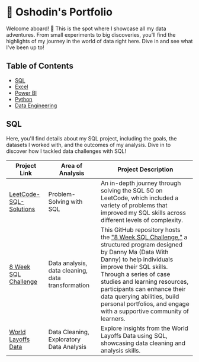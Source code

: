 # 📖 Oshodin's Portfolio

Welcome aboard! 🎉 This is the spot where I showcase all my data adventures. From small experiments to big discoveries, you'll find the highlights of my journey in the world of data right here. Dive in and see what I've been up to!
## Table of Contents
- [SQL](#SQL)
- [Excel](#project-2)
- [Power BI](#project-3)
- [Python](#project-4)
- [Data Engineering](#project-5)
  
## SQL 

Here, you'll find details about my SQL project, including the goals, the datasets I worked with, and the outcomes of my analysis. Dive in to discover how I tackled data challenges with SQL!

| Project Link | Area of Analysis | Project Description |
| ------------ | ---------------- | ------------------- |
| [LeetCode-SQL-Solutions](https://github.com/austinosho/LeetCode-SQL-Solutions) | Problem-Solving with SQL | An in-depth journey through solving the SQL 50 on LeetCode, which included a variety of problems that improved my SQL skills across different levels of complexity. |
| [8 Week SQL Challenge](https://github.com/austinosho/8-Week-SQL-Challenge) | Data analysis, data cleaning, data transformation | This GitHub repository hosts the ["8 Week SQL Challenge,"](https://8weeksqlchallenge.com/getting-started/) a structured program designed by Danny Ma (Data With Danny) to help individuals improve their SQL skills. Through a series of case studies and learning resources, participants can enhance their data querying abilities, build personal portfolios, and engage with a supportive community of learners. |
| [World Layoffs Data](https://github.com/austinosho/World-Layoffs-Data) | Data Cleaning, Exploratory Data Analysis | Explore insights from the World Layoffs Data using SQL, showcasing data cleaning and analysis skills. |



